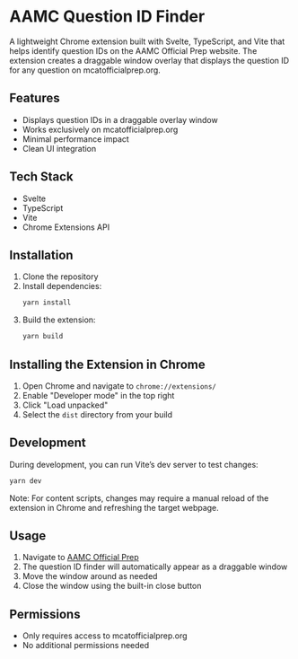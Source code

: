 # AAMC Question ID Finder

A lightweight Chrome extension built with Svelte, TypeScript, and Vite that helps identify question IDs on the AAMC Official Prep website. The extension creates a draggable window overlay that displays the question ID for any question on mcatofficialprep.org.

## Features

- Displays question IDs in a draggable overlay window
- Works exclusively on mcatofficialprep.org
- Minimal performance impact
- Clean UI integration

## Tech Stack

- Svelte
- TypeScript
- Vite
- Chrome Extensions API

## Installation

1. Clone the repository
2. Install dependencies:
   ```bash
   yarn install
   ```
3. Build the extension:
   ```bash
   yarn build
   ```

## Installing the Extension in Chrome

1. Open Chrome and navigate to `chrome://extensions/`
2. Enable "Developer mode" in the top right
3. Click "Load unpacked"
4. Select the `dist` directory from your build

## Development
During development, you can run Vite’s dev server to test changes:

```bash
yarn dev
```
Note: For content scripts, changes may require a manual reload of the extension in Chrome and refreshing the target webpage.

## Usage

1. Navigate to [AAMC Official Prep](https://www.mcatofficialprep.org/app/)
2. The question ID finder will automatically appear as a draggable window
3. Move the window around as needed
4. Close the window using the built-in close button

## Permissions

- Only requires access to mcatofficialprep.org
- No additional permissions needed

